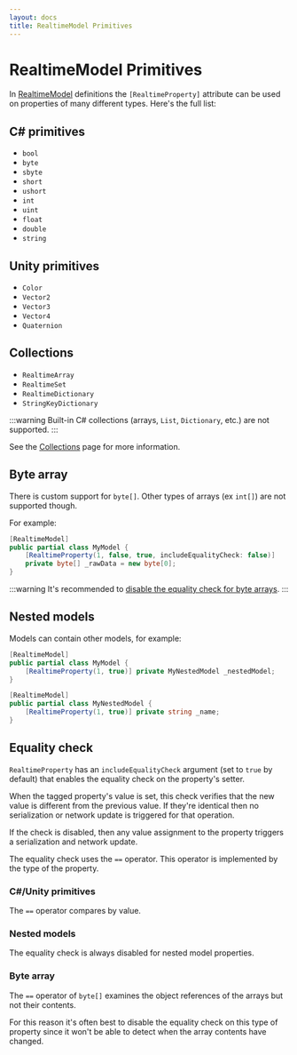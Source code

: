 ```yaml
---
layout: docs
title: RealtimeModel Primitives
---
```

# RealtimeModel Primitives

In [RealtimeModel](./realtimemodel.md) definitions the `[RealtimeProperty]` attribute can be used on properties of many different types. Here's the full list:

## C# primitives
* `bool`
* `byte`
* `sbyte`
* `short`
* `ushort`
* `int`
* `uint`
* `float`
* `double`
* `string`

## Unity primitives
* `Color`
* `Vector2`
* `Vector3`
* `Vector4`
* `Quaternion`

## Collections
* `RealtimeArray`
* `RealtimeSet`
* `RealtimeDictionary`
* `StringKeyDictionary`

:::warning
Built-in C# collections (arrays, `List`, `Dictionary`, etc.) are not supported.
:::

See the [Collections](./collections.md) page for more information.

## Byte array
There is custom support for `byte[]`. Other types of arrays (ex `int[]`) are not supported though.

For example:
```csharp
[RealtimeModel]
public partial class MyModel {
    [RealtimeProperty(1, false, true, includeEqualityCheck: false)]
    private byte[] _rawData = new byte[0];
}
```

:::warning
It's recommended to [disable the equality check for byte arrays](#byte-array-1).
:::

## Nested models
Models can contain other models, for example:

```csharp
[RealtimeModel]
public partial class MyModel {
    [RealtimeProperty(1, true)] private MyNestedModel _nestedModel;
}

[RealtimeModel]
public partial class MyNestedModel {
    [RealtimeProperty(1, true)] private string _name;
}
```

## Equality check
`RealtimeProperty` has an `includeEqualityCheck` argument (set to `true` by default) that enables the equality check on the property's setter.

When the tagged property's value is set, this check verifies that the new value is different from the previous value. If they're identical then no serialization or network update is triggered for that operation.

If the check is disabled, then any value assignment to the property triggers a serialization and network update.

The equality check uses the `==` operator. This operator is implemented by the type of the property.

### C#/Unity primitives
The `==` operator compares by value.

### Nested models
The equality check is always disabled for nested model properties.

### Byte array
The `==` operator of `byte[]` examines the object references of the arrays but not their contents.

For this reason it's often best to disable the equality check on this type of property since it won't be able to detect when the array contents have changed.
